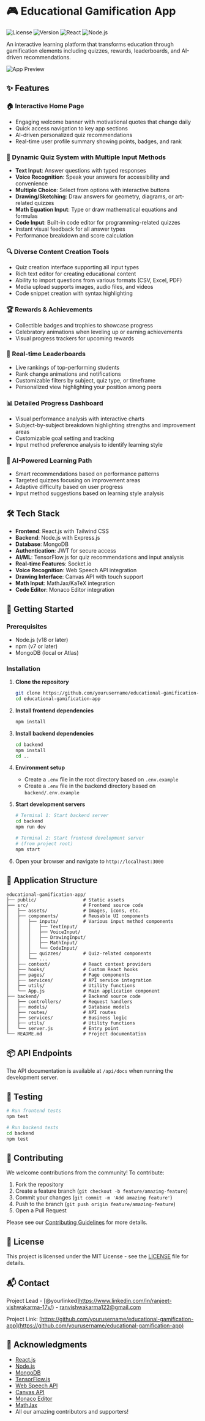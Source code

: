 # 🎮 Educational Gamification App

![License](https://img.shields.io/badge/license-MIT-blue.svg)
![Version](https://img.shields.io/badge/version-1.0.0-green.svg)
![React](https://img.shields.io/badge/React-v18.2.0-61DAFB.svg?logo=react)
![Node.js](https://img.shields.io/badge/Node.js-v18.x-339933.svg?logo=node.js)

An interactive learning platform that transforms education through gamification elements including quizzes, rewards, leaderboards, and AI-driven recommendations.

![App Preview](https://via.placeholder.com/800x400?text=Educational+Gamification+App)

## ✨ Features

### 🏠 Interactive Home Page
- Engaging welcome banner with motivational quotes that change daily
- Quick access navigation to key app sections
- AI-driven personalized quiz recommendations
- Real-time user profile summary showing points, badges, and rank

### 📝 Dynamic Quiz System with Multiple Input Methods
- **Text Input**: Answer questions with typed responses
- **Voice Recognition**: Speak your answers for accessibility and convenience
- **Multiple Choice**: Select from options with interactive buttons
- **Drawing/Sketching**: Draw answers for geometry, diagrams, or art-related quizzes
- **Math Equation Input**: Type or draw mathematical equations and formulas
- **Code Input**: Built-in code editor for programming-related quizzes
- Instant visual feedback for all answer types
- Performance breakdown and score calculation

### 🔍 Diverse Content Creation Tools
- Quiz creation interface supporting all input types
- Rich text editor for creating educational content
- Ability to import questions from various formats (CSV, Excel, PDF)
- Media upload supports images, audio files, and videos
- Code snippet creation with syntax highlighting

### 🏆 Rewards & Achievements
- Collectible badges and trophies to showcase progress
- Celebratory animations when leveling up or earning achievements
- Visual progress trackers for upcoming rewards

### 🥇 Real-time Leaderboards
- Live rankings of top-performing students
- Rank change animations and notifications
- Customizable filters by subject, quiz type, or timeframe
- Personalized view highlighting your position among peers

### 📊 Detailed Progress Dashboard
- Visual performance analysis with interactive charts
- Subject-by-subject breakdown highlighting strengths and improvement areas
- Customizable goal setting and tracking
- Input method preference analysis to identify learning style

### 🤖 AI-Powered Learning Path
- Smart recommendations based on performance patterns
- Targeted quizzes focusing on improvement areas
- Adaptive difficulty based on user progress
- Input method suggestions based on learning style analysis

## 🛠️ Tech Stack

- **Frontend**: React.js with Tailwind CSS
- **Backend**: Node.js with Express.js
- **Database**: MongoDB
- **Authentication**: JWT for secure access
- **AI/ML**: TensorFlow.js for quiz recommendations and input analysis
- **Real-time Features**: Socket.io
- **Voice Recognition**: Web Speech API integration
- **Drawing Interface**: Canvas API with touch support
- **Math Input**: MathJax/KaTeX integration
- **Code Editor**: Monaco Editor integration

## 🚀 Getting Started

### Prerequisites
- Node.js (v18 or later)
- npm (v7 or later)
- MongoDB (local or Atlas)

### Installation

1. **Clone the repository**
   ```bash
   git clone https://github.com/yourusername/educational-gamification-app.git
   cd educational-gamification-app
   ```

2. **Install frontend dependencies**
   ```bash
   npm install
   ```

3. **Install backend dependencies**
   ```bash
   cd backend
   npm install
   cd ..
   ```

4. **Environment setup**
   - Create a `.env` file in the root directory based on `.env.example`
   - Create a `.env` file in the backend directory based on `backend/.env.example`

5. **Start development servers**
   ```bash
   # Terminal 1: Start backend server
   cd backend
   npm run dev

   # Terminal 2: Start frontend development server
   # (from project root)
   npm start
   ```

6. Open your browser and navigate to `http://localhost:3000`

## 📱 Application Structure

```
educational-gamification-app/
├── public/                 # Static assets
├── src/                    # Frontend source code
│   ├── assets/             # Images, icons, etc.
│   ├── components/         # Reusable UI components
│   │   ├── inputs/         # Various input method components
│   │   │   ├── TextInput/      
│   │   │   ├── VoiceInput/     
│   │   │   ├── DrawingInput/   
│   │   │   ├── MathInput/      
│   │   │   └── CodeInput/      
│   │   ├── quizzes/        # Quiz-related components
│   │   └── ...
│   ├── context/            # React context providers
│   ├── hooks/              # Custom React hooks
│   ├── pages/              # Page components
│   ├── services/           # API service integration
│   ├── utils/              # Utility functions
│   └── App.js              # Main application component
├── backend/                # Backend source code
│   ├── controllers/        # Request handlers
│   ├── models/             # Database models
│   ├── routes/             # API routes
│   ├── services/           # Business logic
│   ├── utils/              # Utility functions
│   └── server.js           # Entry point
└── README.md               # Project documentation
```

## 📦 API Endpoints

The API documentation is available at `/api/docs` when running the development server.

## 🧪 Testing

```bash
# Run frontend tests
npm test

# Run backend tests
cd backend
npm test
```

## 🤝 Contributing

We welcome contributions from the community! To contribute:

1. Fork the repository
2. Create a feature branch (`git checkout -b feature/amazing-feature`)
3. Commit your changes (`git commit -m 'Add amazing feature'`)
4. Push to the branch (`git push origin feature/amazing-feature`)
5. Open a Pull Request

Please see our [Contributing Guidelines](CONTRIBUTING.md) for more details.

## 📄 License

This project is licensed under the MIT License - see the [LICENSE](LICENSE) file for details.

## 📬 Contact

Project Lead - [@yourlinked]https://www.linkedin.com/in/ranjeet-vishwakarma-17v/) - ranvishwakarma122@gmail.com

Project Link: [https://github.com/yourusername/educational-gamification-app](https://github.com/yourusername/educational-gamification-app)

## 🙏 Acknowledgments

- [React.js](https://reactjs.org/)
- [Node.js](https://nodejs.org/)
- [MongoDB](https://www.mongodb.com/)
- [TensorFlow.js](https://www.tensorflow.org/js)
- [Web Speech API](https://developer.mozilla.org/en-US/docs/Web/API/Web_Speech_API)
- [Canvas API](https://developer.mozilla.org/en-US/docs/Web/API/Canvas_API)
- [Monaco Editor](https://microsoft.github.io/monaco-editor/)
- [MathJax](https://www.mathjax.org/)
- All our amazing contributors and supporters!
